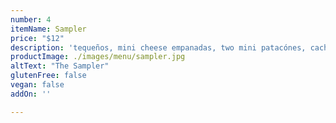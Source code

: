 ```yaml
---
number: 4
itemName: Sampler
price: "$12"
description: 'tequeños, mini cheese empanadas, two mini patacónes, cachapita '
productImage: ./images/menu/sampler.jpg
altText: "The Sampler"
glutenFree: false
vegan: false
addOn: ''

---
```

